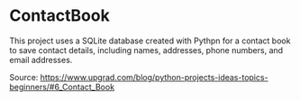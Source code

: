 # ContactBook

This project uses a SQLite database created with Pythpn for a contact book to save contact details, including names, addresses, phone numbers, and email addresses.

Source: https://www.upgrad.com/blog/python-projects-ideas-topics-beginners/#6_Contact_Book

